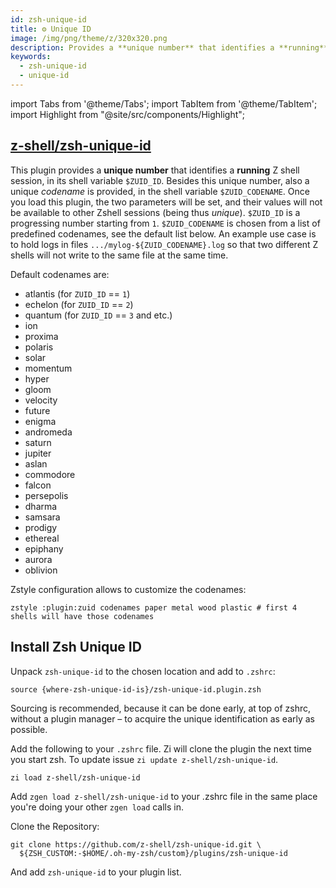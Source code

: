 ```yaml
---
id: zsh-unique-id
title: ⚙️ Unique ID
image: /img/png/theme/z/320x320.png
description: Provides a **unique number** that identifies a **running** Zshell session.
keywords:
  - zsh-unique-id
  - unique-id
---
```


<!-- @format -->

import Tabs from '@theme/Tabs'; import TabItem from '@theme/TabItem'; import Highlight from "@site/src/components/Highlight";

## <i class="fa-brands fa-github"></i> [z-shell/zsh-unique-id][]

This plugin provides a **unique number** that identifies a **running** Z shell session, in its shell variable `$ZUID_ID`. Besides this unique number, also a unique _codename_ is provided, in the shell variable `$ZUID_CODENAME`. Once you load this plugin, the two parameters will be set, and their values will not be available to other Zshell sessions (being thus _unique_). `$ZUID_ID` is a progressing number starting from `1`. `$ZUID_CODENAME` is chosen from a list of predefined codenames, see the default list below. An example use case is to hold logs in files `.../mylog-${ZUID_CODENAME}.log` so that two different Z shells will not write to the same file at the same time.

Default codenames are:

- <Highlight color="var(--ifm-color-info)">atlantis</Highlight> (for `ZUID_ID` == `1`)
- <Highlight color="var(--ifm-color-info)">echelon</Highlight> (for `ZUID_ID` == `2`)
- <Highlight color="var(--ifm-color-info)">quantum</Highlight> (for `ZUID_ID` == `3` and etc.)
- <Highlight color="var(--ifm-color-info)">ion</Highlight>
- <Highlight color="var(--ifm-color-info)">proxima</Highlight>
- <Highlight color="var(--ifm-color-info)">polaris</Highlight>
- <Highlight color="var(--ifm-color-info)">solar</Highlight>
- <Highlight color="var(--ifm-color-info)">momentum</Highlight>
- <Highlight color="var(--ifm-color-info)">hyper</Highlight>
- <Highlight color="var(--ifm-color-info)">gloom</Highlight>
- <Highlight color="var(--ifm-color-info)">velocity</Highlight>
- <Highlight color="var(--ifm-color-info)">future</Highlight>
- <Highlight color="var(--ifm-color-info)">enigma</Highlight>
- <Highlight color="var(--ifm-color-info)">andromeda</Highlight>
- <Highlight color="var(--ifm-color-info)">saturn</Highlight>
- <Highlight color="var(--ifm-color-info)">jupiter</Highlight>
- <Highlight color="var(--ifm-color-info)">aslan</Highlight>
- <Highlight color="var(--ifm-color-info)">commodore</Highlight>
- <Highlight color="var(--ifm-color-info)">falcon</Highlight>
- <Highlight color="var(--ifm-color-info)">persepolis</Highlight>
- <Highlight color="var(--ifm-color-info)">dharma</Highlight>
- <Highlight color="var(--ifm-color-info)">samsara</Highlight>
- <Highlight color="var(--ifm-color-info)">prodigy</Highlight>
- <Highlight color="var(--ifm-color-info)">ethereal</Highlight>
- <Highlight color="var(--ifm-color-info)">epiphany</Highlight>
- <Highlight color="var(--ifm-color-info)">aurora</Highlight>
- <Highlight color="var(--ifm-color-info)">oblivion</Highlight>

Zstyle configuration allows to customize the codenames:

```shell
zstyle :plugin:zuid codenames paper metal wood plastic # first 4 shells will have those codenames
```

## Install Zsh Unique ID

<Tabs>
  <TabItem value="standalone" label="Standalone" default>

Unpack `zsh-unique-id` to the chosen location and add to `.zshrc`:

```shell title="~/.zshrc"
source {where-zsh-unique-id-is}/zsh-unique-id.plugin.zsh
```

Sourcing is recommended, because it can be done early, at top of zshrc, without a plugin manager – to acquire the unique identification as early as possible.

  </TabItem>
  <TabItem value="zi" label="Zi">

Add the following to your `.zshrc` file. Zi will clone the plugin the next time you start zsh. To update issue `zi update z-shell/zsh-unique-id`.

```shell title="~/.zshrc"
zi load z-shell/zsh-unique-id
```

  </TabItem>
  <TabItem value="zgen" label="Zgen">

Add `zgen load z-shell/zsh-unique-id` to your .zshrc file in the same place you're doing your other `zgen load` calls in.

  </TabItem>
  <TabItem value="oh-my-zsh" label="Oh-My-Zsh">

Clone the Repository:

```shell title="~/.zshrc" showLineNumbers
git clone https://github.com/z-shell/zsh-unique-id.git \
  ${ZSH_CUSTOM:-$HOME/.oh-my-zsh/custom}/plugins/zsh-unique-id
```

And add `zsh-unique-id` to your plugin list.

  </TabItem>
</Tabs>

<!-- end-of-file -->
<!-- links -->

[z-shell/zsh-unique-id]: https://github.com/z-shell/zsh-unique-id
